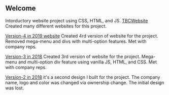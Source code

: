 
## Welcome 
Intorductory website project using CSS, HTML, and JS. [TBCWebsite ](https://wallacerepo.github.io/TBCWebsite/WhoWeDoItFor.html)
Created many different websites for this project.

[Version-4 in 2019 website](https://wallacerepo.github.io/project_website_4/WhatLooksLike.html) 
Created 4rd version of website for the project. Removed mega-menu and divs with multi-option features. Met with company reps.
     
[Version-3 in 2018](https://wallacerepo.github.io/project_website_3/WhoWeDo.html)
Created 3rd version of website for the project. Mega-menu and multi-option div feature using vanilla JS, HTML, and CSS. Met with company reps.

[Version-2 in 2018](https://wallacerepo.github.io/project_website_2/)
it's a second design I built for the project. The company name, logo and color was changed via ownership change. The initial design was lost.

   
   
    

